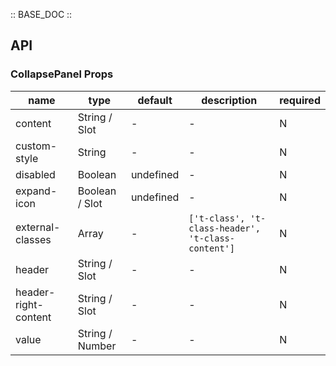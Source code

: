 :: BASE_DOC ::

## API
### CollapsePanel Props

name | type | default | description | required
-- | -- | -- | -- | --
content | String / Slot | - | \- | N
custom-style | String | - | \- | N
disabled | Boolean | undefined | \- | N
expand-icon | Boolean / Slot | undefined | \- | N
external-classes | Array | - | `['t-class', 't-class-header', 't-class-content']` | N
header | String / Slot | - | \- | N
header-right-content | String / Slot | - | \- | N
value | String / Number | - | \- | N
